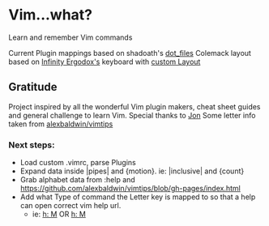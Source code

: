 # Vim...what?
Learn and remember Vim commands

Current Plugin mappings based on shadoath's [dot_files](https://github.com/shadoath/dot_files)
Colemack layout based on [Infinity Ergodox's](https://input.club/devices/infinity-ergodox/) keyboard with [custom Layout](https://github.com/shadoath/dot_files/tree/master/ergoDoxs%20keyboard)

## Gratitude
Project inspired by all the wonderful Vim plugin makers, cheat sheet guides and general challenge to learn Vim.
Special thanks to [Jon](http://www.viemu.com/a_vi_vim_graphical_cheat_sheet_tutorial.html)
Some letter info taken from [alexbaldwin/vimtips](https://github.com/alexbaldwin/vimtips/blob/gh-pages/index.html)

### Next steps:
* Load custom .vimrc, parse Plugins
* Expand data inside |pipes| and {motion}. ie: |inclusive| and {count}
* Grab alphabet data from :help and https://github.com/alexbaldwin/vimtips/blob/gh-pages/index.html
* Add what Type of command the Letter key is mapped to so that a help can open correct vim help url.
  * ie: [h: M](http://vimdoc.sourceforge.net/htmldoc/motion.html#M) OR [h: M](http://vimhelp.appspot.com/motion.txt.html#F)

